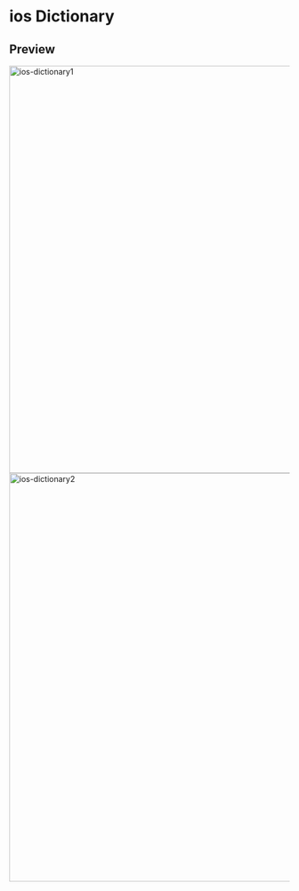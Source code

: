 # ios Dictionary

## Preview
<img width="733" alt="ios-dictionary1" src="https://github.com/user-attachments/assets/f728ce9b-59e9-41e6-83b6-b3911f559b8e" />

<img width="735" alt="ios-dictionary2" src="https://github.com/user-attachments/assets/36402cbb-3176-46a3-b47e-ca0fea7eee6d" />
